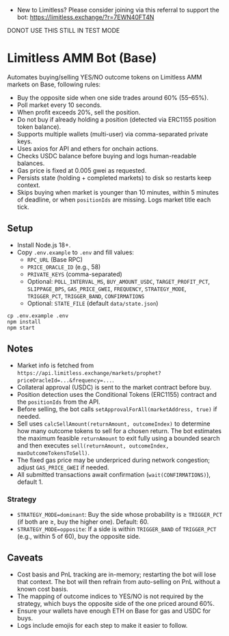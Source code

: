 
 - New to Limitless? Please consider joining via this referral to support the bot: https://limitless.exchange/?r=7EWN40FT4N 

DONOT USE THIS STILL IN TEST MODE

# Limitless AMM Bot (Base)

Automates buying/selling YES/NO outcome tokens on Limitless AMM markets on Base, following rules:

- Buy the opposite side when one side trades around 60% (55–65%).
- Poll market every 10 seconds.
- When profit exceeds 20%, sell the position.
- Do not buy if already holding a position (detected via ERC1155 position token balance).
- Supports multiple wallets (multi-user) via comma-separated private keys.
- Uses axios for API and ethers for onchain actions.
- Checks USDC balance before buying and logs human-readable balances.
- Gas price is fixed at 0.005 gwei as requested.
 - Persists state (holding + completed markets) to disk so restarts keep context.
 - Skips buying when market is younger than 10 minutes, within 5 minutes of deadline, or when `positionIds` are missing. Logs market title each tick.

## Setup

- Install Node.js 18+.
- Copy `.env.example` to `.env` and fill values:
  - `RPC_URL` (Base RPC)
  - `PRICE_ORACLE_ID` (e.g., 58)
  - `PRIVATE_KEYS` (comma-separated)
  - Optional: `POLL_INTERVAL_MS`, `BUY_AMOUNT_USDC`, `TARGET_PROFIT_PCT`, `SLIPPAGE_BPS`, `GAS_PRICE_GWEI`, `FREQUENCY`, `STRATEGY_MODE`, `TRIGGER_PCT`, `TRIGGER_BAND`, `CONFIRMATIONS`
  - Optional: `STATE_FILE` (default `data/state.json`)

```
cp .env.example .env
npm install
npm start
```

## Notes

- Market info is fetched from `https://api.limitless.exchange/markets/prophet?priceOracleId=...&frequency=...`.
- Collateral approval (USDC) is sent to the market contract before buy.
- Position detection uses the Conditional Tokens (ERC1155) contract and the `positionIds` from the API.
- Before selling, the bot calls `setApprovalForAll(marketAddress, true)` if needed.
- Sell uses `calcSellAmount(returnAmount, outcomeIndex)` to determine how many outcome tokens to sell for a chosen return. The bot estimates the maximum feasible `returnAmount` to exit fully using a bounded search and then executes `sell(returnAmount, outcomeIndex, maxOutcomeTokensToSell)`.
- The fixed gas price may be underpriced during network congestion; adjust `GAS_PRICE_GWEI` if needed.
 - All submitted transactions await confirmation (`wait(CONFIRMATIONS)`), default 1.


### Strategy
- `STRATEGY_MODE=dominant`: Buy the side whose probability is ≥ `TRIGGER_PCT` (if both are ≥, buy the higher one). Default: 60.
- `STRATEGY_MODE=opposite`: If a side is within `TRIGGER_BAND` of `TRIGGER_PCT` (e.g., within 5 of 60), buy the opposite side.

## Caveats

- Cost basis and PnL tracking are in-memory; restarting the bot will lose that context. The bot will then refrain from auto-selling on PnL without a known cost basis.
- The mapping of outcome indices to YES/NO is not required by the strategy, which buys the opposite side of the one priced around 60%.
- Ensure your wallets have enough ETH on Base for gas and USDC for buys.
- Logs include emojis for each step to make it easier to follow.
